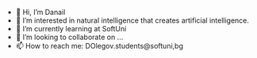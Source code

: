 - 👋 Hi, I’m Danail
- 👀 I’m interested in natural intelligence that creates artificial intelligence.
- 🌱 I’m currently learning at SoftUni
- 💞️ I’m looking to collaborate on ...
- 📫 How to reach me: DOlegov.students@softuni,bg

<!---
DOlegow/DOlegow is a ✨ special ✨ repository because its `README.md` (this file) appears on your GitHub profile.
You can click the Preview link to take a look at your changes.
--->

